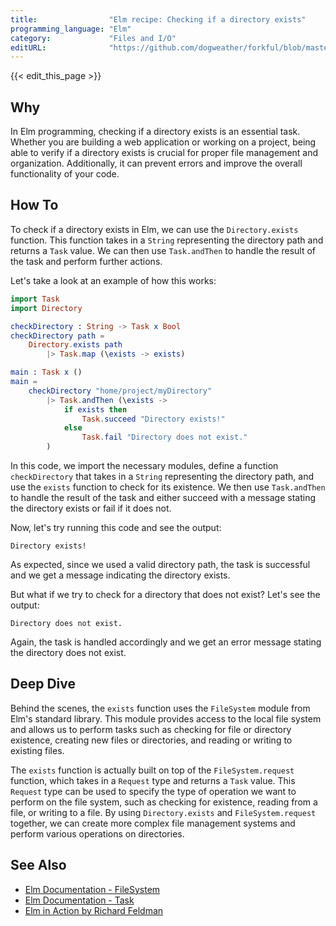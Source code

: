 ```yaml
---
title:                "Elm recipe: Checking if a directory exists"
programming_language: "Elm"
category:             "Files and I/O"
editURL:              "https://github.com/dogweather/forkful/blob/master/content/en/elm/checking-if-a-directory-exists.md"
---
```


{{< edit_this_page >}}

## Why

In Elm programming, checking if a directory exists is an essential task. Whether you are building a web application or working on a project, being able to verify if a directory exists is crucial for proper file management and organization. Additionally, it can prevent errors and improve the overall functionality of your code.

## How To

To check if a directory exists in Elm, we can use the `Directory.exists` function. This function takes in a `String` representing the directory path and returns a `Task` value. We can then use `Task.andThen` to handle the result of the task and perform further actions.

Let's take a look at an example of how this works:

```Elm
import Task
import Directory

checkDirectory : String -> Task x Bool
checkDirectory path =
    Directory.exists path
        |> Task.map (\exists -> exists)

main : Task x ()
main =
    checkDirectory "home/project/myDirectory"
        |> Task.andThen (\exists ->
            if exists then
                Task.succeed "Directory exists!"
            else
                Task.fail "Directory does not exist."
        )
```

In this code, we import the necessary modules, define a function `checkDirectory` that takes in a `String` representing the directory path, and use the `exists` function to check for its existence. We then use `Task.andThen` to handle the result of the task and either succeed with a message stating the directory exists or fail if it does not.

Now, let's try running this code and see the output:

```
Directory exists!
```

As expected, since we used a valid directory path, the task is successful and we get a message indicating the directory exists.

But what if we try to check for a directory that does not exist? Let's see the output:

```
Directory does not exist.
```

Again, the task is handled accordingly and we get an error message stating the directory does not exist.

## Deep Dive

Behind the scenes, the `exists` function uses the `FileSystem` module from Elm's standard library. This module provides access to the local file system and allows us to perform tasks such as checking for file or directory existence, creating new files or directories, and reading or writing to existing files.

The `exists` function is actually built on top of the `FileSystem.request` function, which takes in a `Request` type and returns a `Task` value. This `Request` type can be used to specify the type of operation we want to perform on the file system, such as checking for existence, reading from a file, or writing to a file. By using `Directory.exists` and `FileSystem.request` together, we can create more complex file management systems and perform various operations on directories.

## See Also

- [Elm Documentation - FileSystem](https://package.elm-lang.org/packages/elm/file/latest/FileSystem)
- [Elm Documentation - Task](https://package.elm-lang.org/packages/elm/core/latest/Task)
- [Elm in Action by Richard Feldman](https://www.manning.com/books/elm-in-action)